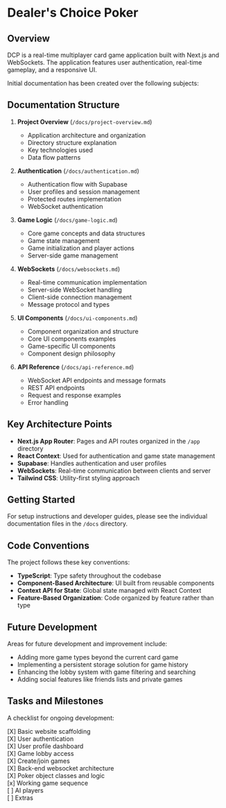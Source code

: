 # Dealer's Choice Poker

## Overview

DCP is a real-time multiplayer card game application built with Next.js and WebSockets. The application features user authentication, real-time gameplay, and a responsive UI.

Initial documentation has been created over the following subjects:

## Documentation Structure

1. **Project Overview** (`/docs/project-overview.md`)
   - Application architecture and organization
   - Directory structure explanation
   - Key technologies used
   - Data flow patterns

2. **Authentication** (`/docs/authentication.md`)
   - Authentication flow with Supabase
   - User profiles and session management
   - Protected routes implementation
   - WebSocket authentication

3. **Game Logic** (`/docs/game-logic.md`)
   - Core game concepts and data structures
   - Game state management
   - Game initialization and player actions
   - Server-side game management

4. **WebSockets** (`/docs/websockets.md`)
   - Real-time communication implementation
   - Server-side WebSocket handling
   - Client-side connection management
   - Message protocol and types

5. **UI Components** (`/docs/ui-components.md`)
   - Component organization and structure
   - Core UI components examples
   - Game-specific UI components
   - Component design philosophy

6. **API Reference** (`/docs/api-reference.md`)
   - WebSocket API endpoints and message formats
   - REST API endpoints
   - Request and response examples
   - Error handling

## Key Architecture Points

- **Next.js App Router**: Pages and API routes organized in the `/app` directory
- **React Context**: Used for authentication and game state management
- **Supabase**: Handles authentication and user profiles
- **WebSockets**: Real-time communication between clients and server
- **Tailwind CSS**: Utility-first styling approach

## Getting Started

For setup instructions and developer guides, please see the individual documentation files in the `/docs` directory.

## Code Conventions

The project follows these key conventions:

- **TypeScript**: Type safety throughout the codebase
- **Component-Based Architecture**: UI built from reusable components
- **Context API for State**: Global state managed with React Context
- **Feature-Based Organization**: Code organized by feature rather than type

## Future Development

Areas for future development and improvement include:

- Adding more game types beyond the current card game
- Implementing a persistent storage solution for game history
- Enhancing the lobby system with game filtering and searching
- Adding social features like friends lists and private games

## Tasks and Milestones

A checklist for ongoing development:

[X] Basic website scaffolding  
[X] User authentication  
[X] User profile dashboard  
[X] Game lobby access  
[X] Create/join games  
[X] Back-end websocket architecture  
[X] Poker object classes and logic  
[x] Working game sequence  
[ ] AI players  
[ ] Extras  
